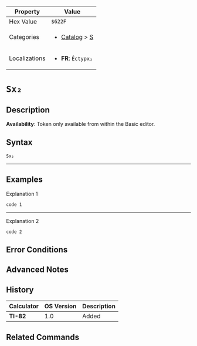 | Property      | Value |
|---------------|-------|
| Hex Value     | `$622F`|
| Categories    | <ul><li>[Catalog](<../categories/Catalog.md>) > [S](<../categories/Catalog.md#S>)</li></ul> |
| Localizations | <ul><li><b>FR</b>: `Éctypx₂`</li></ul> |

# `Sx₂`

## Description



<b>Availability</b>: Token only available from within the Basic editor.

## Syntax
`Sx₂`

<hr>

## Examples

Explanation 1
```ti-basic
code 1
```
---
Explanation 2
```ti-basic
code 2
```

## Error Conditions


## Advanced Notes


## History
| Calculator | OS Version | Description |
|------------|------------|-------------|
| <b>TI-82</b> | 1.0 | Added

## Related Commands

    